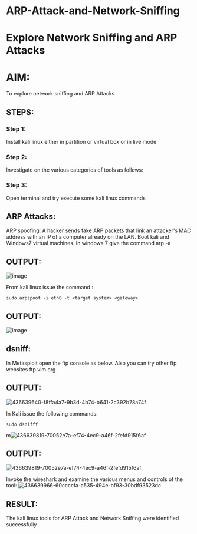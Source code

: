 # ARP-Attack-and-Network-Sniffing
# Explore Network Sniffing and ARP Attacks

# AIM:

To explore network sniffing and ARP Attacks

## STEPS:

### Step 1:

Install kali linux either in partition or virtual box or in live mode

### Step 2:

Investigate on the various categories of tools as follows:


### Step 3:
Open terminal and try execute some kali linux commands

## ARP Attacks:  
ARP spoofing: A hacker sends fake ARP packets that link an attacker's MAC address with an IP of a computer already on the LAN. 
Boot kali and Windows7 virtual machines.
In windows 7 give the command arp -a
## OUTPUT:
![image](https://github.com/user-attachments/assets/3eedebe5-ea85-4d86-9811-4318cc09f7da)


From kali linux issue the command :
```
sudo arpspoof -i eth0 -t <target system> <gateway>
```
## OUTPUT:
![image](https://github.com/user-attachments/assets/9d6803e6-f6a8-431b-83bd-9fe9b83d0c7b)

## dsniff:
In Metasploit open the ftp console as below. Also you can try other ftp websites ftp.vim.org
## OUTPUT:
![436639640-f8ffa4a7-9b3d-4b74-b641-2c392b78a74f](https://github.com/user-attachments/assets/c1599420-84ca-4704-add9-52e69692fa88)

In Kali issue the following commands:
```
sudo dsnifff
```
m![436639819-70052e7a-ef74-4ec9-a46f-2fefd915f6af](https://github.com/user-attachments/assets/73b502c3-d13d-4fff-924e-960ce5b2cdaf)

## OUTPUT:
![436639819-70052e7a-ef74-4ec9-a46f-2fefd915f6af](https://github.com/user-attachments/assets/dda12a47-167e-4d6e-ade1-39a15df3426e)

Invoke the wireshark and examine the various menus  and controls of the tool:
![436639966-60ccccfa-a535-494e-bf93-30bdf93523dc](https://github.com/user-attachments/assets/d7f9d637-39c0-48c4-bacd-0ed31cf6c708)

## RESULT:
The kali linux tools for ARP Attack and Network Sniffing were identified successfully

